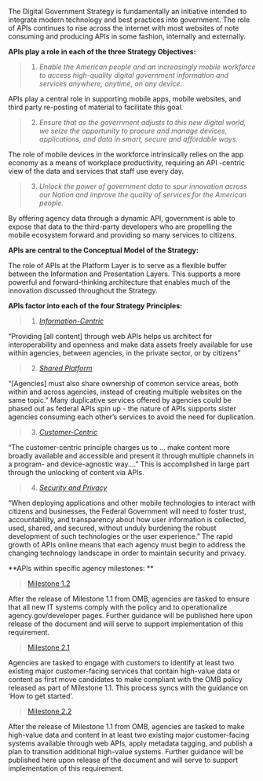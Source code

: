 The Digital Government Strategy is fundamentally an initiative intended to integrate modern technology and best practices into government.  The role of APIs continues to rise across the internet with most websites of note consuming and producing APIs in some fashion, internally and externally.  

**APIs play a role in each of the three Strategy Objectives:**

> 1) *Enable the American people and an increasingly mobile workforce to access high-quality digital government information and services anywhere, anytime, on any device.*

APIs play a central role in supporting mobile apps, mobile websites, and third party re-posting of material to facilitate this goal. 

> 2) *Ensure that as the government adjusts to this new digital world, we seize the opportunity to procure and manage devices, applications, and data in smart, secure and affordable ways.*

The role of mobile devices in the workforce intrinsically relies on the app economy as a means of workplace productivity, requiring an API -centric view of the data and services that staff use every day.  

> 3) *Unlock the power of government data to spur innovation across our Nation and improve the quality of services for the American people.*

By offering agency data through a dynamic API, government is able to expose that data to the third-party developers who are propelling the mobile ecosystem forward and providing so many services to citizens.  

**APIs are central to the Conceptual Model of the Strategy:**

The role of APIs at the Platform Layer is to serve as a flexible buffer between the Information and Presentation Layers.  This supports a more powerful and forward-thinking architecture that enables much of the innovation discussed throughout the Strategy.  

**APIs factor into each of the four Strategy Principles:**

> 1) *[Information-Centric](http://www.whitehouse.gov/sites/default/files/omb/egov/digital-government/digital-government.html#information-centric)* 

“Providing [all content] through web APIs helps us architect for interoperability and openness and make data assets freely available for use within agencies, between agencies, in the private sector, or by citizens”

> 2) *[Shared Platform](http://www.whitehouse.gov/sites/default/files/omb/egov/digital-government/digital-government.html#shared-platform)*

“[Agencies] must also share ownership of common service areas, both within and across agencies, instead of creating multiple websites on the same topic.”  Many duplicative services offered by agencies could be phased out as federal APIs spin up - the nature of APIs supports sister agencies consuming each other’s services to avoid the need for duplication.  

> 3) *[Customer-Centric](http://www.whitehouse.gov/sites/default/files/omb/egov/digital-government/digital-government.html#shared-platform)*

“The customer-centric principle charges us to ... make content more broadly available and accessible and present it through multiple channels in a program- and device-agnostic way....”  This is accomplished in large part through the unlocking of content via APIs.  

> 4) *[Security and Privacy](http://www.whitehouse.gov/sites/default/files/omb/egov/digital-government/digital-government.html#security-and-privacy)*

“When deploying applications and other mobile technologies to interact with citizens and businesses, the Federal Government will need to foster trust, accountability, and transparency about how user information is collected, used, shared, and secured, without unduly burdening the robust development of such technologies or the user experience.”  The rapid growth of APIs online means that each agency must begin to address the changing technology landscape in order to maintain security and privacy.  


**APIs within specific agency milestones:  **

> [Milestone 1.2](http://www.whitehouse.gov/sites/default/files/omb/egov/digital-government/digital-government.html#milestone-1-1)

After the release of Milestone 1.1 from OMB, agencies are tasked to ensure that all new IT systems comply with the policy and to operationalize agency.gov/developer pages.  Further guidance will be published here upon release of the document and will serve to support implementation of this requirement.  

> [Milestone 2.1](http://www.whitehouse.gov/sites/default/files/omb/egov/digital-government/digital-government.html#milestone-1-1)

Agencies are tasked to engage with customers to identify at least two existing major customer-facing services that contain high-value data or content as first move candidates to make compliant with the OMB policy released as part of Milestone 1.1.   This process syncs with the guidance on ‘How to get started’. 

> [Milestone 2.2](http://www.whitehouse.gov/sites/default/files/omb/egov/digital-government/digital-government.html#existing-data)

After the release of Milestone 1.1 from OMB, agencies are tasked to make high-value data and content in at least two existing major customer-facing systems available through web APIs, apply metadata tagging, and publish a plan to transition additional high-value systems.  Further guidance will be published here upon release of the document and will serve to support implementation of this requirement.  


